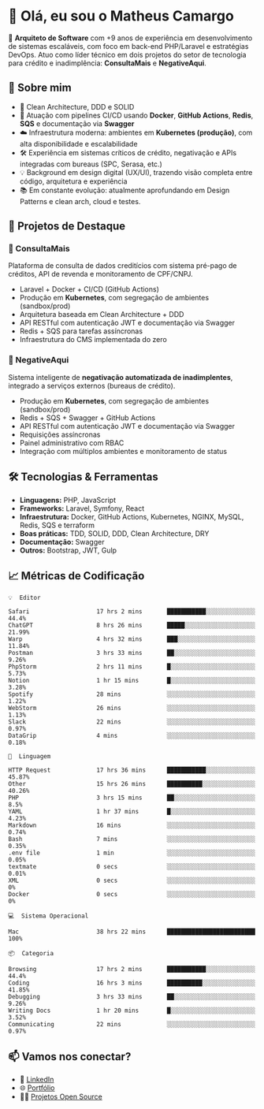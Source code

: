 # 👋 Olá, eu sou o Matheus Camargo

🎯 **Arquiteto de Software** com +9 anos de experiência em desenvolvimento de sistemas escaláveis, com foco em back-end PHP/Laravel e estratégias DevOps. Atuo como líder técnico em dois projetos do setor de tecnologia para crédito e inadimplência: **ConsultaMais** e **NegativeAqui**.

## 🧠 Sobre mim

- 🚀 Clean Architecture, DDD e SOLID
- 🔁 Atuação com pipelines CI/CD usando **Docker**, **GitHub Actions**, **Redis**, **SQS** e documentação via **Swagger**
- ☁️ Infraestrutura moderna: ambientes em **Kubernetes (produção)**, com alta disponibilidade e escalabilidade
- 🛠️ Experiência em sistemas críticos de crédito, negativação e APIs integradas com bureaus (SPC, Serasa, etc.)
- 💡 Background em design digital (UX/UI), trazendo visão completa entre código, arquitetura e experiência
- 📚 Em constante evolução: atualmente aprofundando em Design Patterns e clean arch, cloud e testes.

## 🚧 Projetos de Destaque

### 🔹 ConsultaMais
Plataforma de consulta de dados creditícios com sistema pré-pago de créditos, API de revenda e monitoramento de CPF/CNPJ.

- Laravel + Docker + CI/CD (GitHub Actions)
- Produção em **Kubernetes**, com segregação de ambientes (sandbox/prod)
- Arquitetura baseada em Clean Architecture + DDD
- API RESTful com autenticação JWT e documentação via Swagger
- Redis + SQS para tarefas assíncronas
- Infraestrutura do CMS implementada do zero

### 🔹 NegativeAqui
Sistema inteligente de **negativação automatizada de inadimplentes**, integrado a serviços externos (bureaus de crédito).

- Produção em **Kubernetes**, com segregação de ambientes (sandbox/prod)
- Redis + SQS + Swagger + GitHub Actions
- API RESTful com autenticação JWT e documentação via Swagger
- Requisições assíncronas
- Painel administrativo com RBAC
- Integração com múltiplos ambientes e monitoramento de status

## 🛠️ Tecnologias & Ferramentas

- **Linguagens:** PHP, JavaScript
- **Frameworks:** Laravel, Symfony, React
- **Infraestrutura:** Docker, GitHub Actions, Kubernetes, NGINX, MySQL, Redis, SQS e terraform
- **Boas práticas:** TDD, SOLID, DDD, Clean Architecture, DRY
- **Documentação:** Swagger
- **Outros:** Bootstrap, JWT, Gulp

## 📈 Métricas de Codificação

```text
💡  Editor

Safari                   17 hrs 2 mins       ███████████░░░░░░░░░░░░░░      44.4%
ChatGPT                  8 hrs 26 mins       █████░░░░░░░░░░░░░░░░░░░░     21.99%
Warp                     4 hrs 32 mins       ███░░░░░░░░░░░░░░░░░░░░░░     11.84%
Postman                  3 hrs 33 mins       ██░░░░░░░░░░░░░░░░░░░░░░░      9.26%
PhpStorm                 2 hrs 11 mins       █░░░░░░░░░░░░░░░░░░░░░░░░      5.73%
Notion                   1 hr 15 mins        █░░░░░░░░░░░░░░░░░░░░░░░░      3.28%
Spotify                  28 mins             ░░░░░░░░░░░░░░░░░░░░░░░░░      1.22%
WebStorm                 26 mins             ░░░░░░░░░░░░░░░░░░░░░░░░░      1.13%
Slack                    22 mins             ░░░░░░░░░░░░░░░░░░░░░░░░░      0.97%
DataGrip                 4 mins              ░░░░░░░░░░░░░░░░░░░░░░░░░      0.18%
```
```text
💬  Linguagem

HTTP Request             17 hrs 36 mins      ███████████░░░░░░░░░░░░░░     45.87%
Other                    15 hrs 26 mins      ██████████░░░░░░░░░░░░░░░     40.26%
PHP                      3 hrs 15 mins       ██░░░░░░░░░░░░░░░░░░░░░░░       8.5%
YAML                     1 hr 37 mins        █░░░░░░░░░░░░░░░░░░░░░░░░      4.23%
Markdown                 16 mins             ░░░░░░░░░░░░░░░░░░░░░░░░░      0.74%
Bash                     7 mins              ░░░░░░░░░░░░░░░░░░░░░░░░░      0.35%
.env file                1 min               ░░░░░░░░░░░░░░░░░░░░░░░░░      0.05%
textmate                 0 secs              ░░░░░░░░░░░░░░░░░░░░░░░░░      0.01%
XML                      0 secs              ░░░░░░░░░░░░░░░░░░░░░░░░░         0%
Docker                   0 secs              ░░░░░░░░░░░░░░░░░░░░░░░░░         0%
```
```text
💻  Sistema Operacional

Mac                      38 hrs 22 mins      █████████████████████████       100%
```
```text
📦  Categoria

Browsing                 17 hrs 2 mins       ███████████░░░░░░░░░░░░░░      44.4%
Coding                   16 hrs 3 mins       ██████████░░░░░░░░░░░░░░░     41.85%
Debugging                3 hrs 33 mins       ██░░░░░░░░░░░░░░░░░░░░░░░      9.26%
Writing Docs             1 hr 20 mins        █░░░░░░░░░░░░░░░░░░░░░░░░      3.52%
Communicating            22 mins             ░░░░░░░░░░░░░░░░░░░░░░░░░      0.97%
```

## 📫 Vamos nos conectar?

- 💼 [LinkedIn](https://www.linkedin.com/in/matheuscamargoxavier)
- 🌐 [Portfólio](https://matheuscamargo.co)
- 🧑‍💻 [Projetos Open Source](https://github.com/bymatheus)
